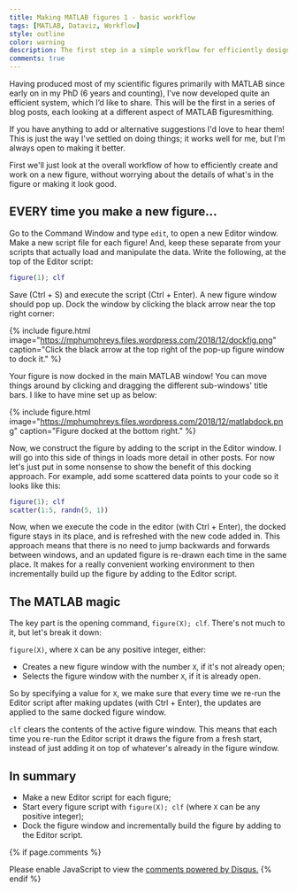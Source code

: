 ```yaml
---
title: Making MATLAB figures 1 - basic workflow
tags: [MATLAB, Dataviz, Workflow]
style: outline
color: warning
description: The first step in a simple workflow for efficiently designing publication-quality figures in MATLAB.
comments: true
---
```


Having produced most of my scientific figures primarily with MATLAB since early on in my PhD (6 years and counting), I’ve now developed quite an efficient system, which I’d like to share. This will be the first in a series of blog posts, each looking at a different aspect of MATLAB figuresmithing.

If you have anything to add or alternative suggestions I'd love to hear them! This is just the way I've settled on doing things; it works well for me, but I'm always open to making it better.

First we'll just look at the overall workflow of how to efficiently create and work on a new figure, without worrying about the details of what's in the figure or making it look good.

## EVERY time you make a new figure...

Go to the Command Window and type `edit`, to open a new Editor window. Make a new script file for each figure! And, keep these separate from your scripts that actually load and manipulate the data. Write the following, at the top of the Editor script:

```matlab
figure(1); clf
```

Save (Ctrl + S) and execute the script (Ctrl + Enter). A new figure window should pop up. Dock the window by clicking the black arrow near the top right corner:

{% include figure.html image="https://mphumphreys.files.wordpress.com/2018/12/dockfig.png" caption="Click the black arrow at the top right of the pop-up figure window to dock it." %}

Your figure is now docked in the main MATLAB window! You can move things around by clicking and dragging the different sub-windows' title bars. I like to have mine set up as below:

{% include figure.html image="https://mphumphreys.files.wordpress.com/2018/12/matlabdock.png" caption="Figure docked at the bottom right." %}

Now, we construct the figure by adding to the script in the Editor window. I will go into this side of things in loads more detail in other posts. For now let's just put in some nonsense to show the benefit of this docking approach. For example, add some scattered data points to your code so it looks like this:

```matlab
figure(1); clf
scatter(1:5, randn(5, 1))
```

Now, when we execute the code in the editor (with Ctrl + Enter), the docked figure stays in its place, and is refreshed with the new code added in. This approach means that there is no need to jump backwards and forwards between windows, and an updated figure is re-drawn each time in the same place. It makes for a really convenient working environment to then incrementally build up the figure by adding to the Editor script.

## The MATLAB magic

The key part is the opening command, `figure(X); clf`. There's not much to it, but let's break it down:

`figure(X)`, where `X` can be any positive integer, either:

  * Creates a new figure window with the number `X`, if it's not already open;
  * Selects the figure window with the number `X`, if it is already open.

So by specifying a value for `X`, we make sure that every time we re-run the Editor script after making updates (with Ctrl + Enter), the updates are applied to the same docked figure window.

`clf` clears the contents of the active figure window. This means that each time you re-run the Editor script it draws the figure from a fresh start, instead of just adding it on top of whatever's already in the figure window.

## In summary

  * Make a new Editor script for each figure;
  * Start every figure script with `figure(X); clf` (where `X` can be any positive integer);
  * Dock the figure window and incrementally build the figure by adding to the Editor script.

{% if page.comments %}
<div id="disqus_thread"></div>
<script>
var disqus_config = function () {
this.page.url = 'https://mvdh.xyz/blog/making-matlab-figures-1-basic-workflow';  // Replace PAGE_URL with your page's canonical URL variable
// this.page.identifier = PAGE_IDENTIFIER; // Replace PAGE_IDENTIFIER with your page's unique identifier variable
};
(function() { // DON'T EDIT BELOW THIS LINE
var d = document, s = d.createElement('script');
s.src = 'https://mvdh7.disqus.com/embed.js';
s.setAttribute('data-timestamp', +new Date());
(d.head || d.body).appendChild(s);
})();
</script>
<noscript>Please enable JavaScript to view the <a href="https://disqus.com/?ref_noscript">comments powered by Disqus.</a></noscript>
{% endif %}
